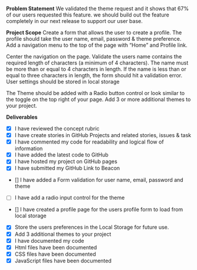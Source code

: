 **Problem Statement**
We validated the theme request and it shows that 67% of our users requested this feature.  we should build out the feature completely in our next release to support our user base. 

**Project Scope**
Create a form that allows the user to create a profile. The profile should take the user name, email, password & theme preference. Add a navigation menu to the top of the page with “Home” and Profile link. 

Center the navigation on the page. Validate the users name contains the required length of characters (a minimum of 4 characters). The name must be more than or equal to 4 characters in length. If the name is less than or equal to three characters in length, the form should hit a validation error. User settings should be stored in local storage 

The Theme should be added with a Radio button control or look similar to the toggle on the top right of your page. Add 3 or more additional themes to your project. 

**Deliverables** 

- [X] I have reviewed the concept rubric
- [X] I have create stories in GitHub Projects and related stories, issues & task
- [X] I have commented my code for readability and logical flow of information 
- [X] I have added the latest code to GitHub
- [X] I have hosted my project on GitHub pages 
- [X] I have submitted my GitHub Link to Beacon
- [] I have added a Form validation for user name, email, password and theme
- [ ] I have add a radio input control for the theme
- [] I have created a profile page for the users profile form to load from local storage 
- [X] Store the users preferences in the Local Storage for future use.
- [X] Add 3 additional themes to your project 
- [X] I have documented my code
- [X] Html files have been documented 
- [X] CSS files have been documented 
- [X] JavaScript files have been documented
